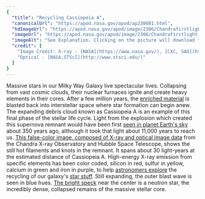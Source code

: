 ```yaml
---
{
  "title": "Recycling Cassiopeia A",
  "canonicalUrl": "https://apod.nasa.gov/apod/ap230601.html",
  "hdImageUrl": "https://apod.nasa.gov/apod/image/2306/Chandrafirstlight_0.jpg",
  "imageUrl": "https://apod.nasa.gov/apod/image/2306/Chandrafirstlight_0_1024.jpg",
  "imageAlt": "See Explanation. Clicking on the picture will download the highest resolution version available.",
  "credit": [
    "Image Credit: X-ray - [NASA](https://www.nasa.gov/), [CXC, SAO](http://chandra.harvard.edu/)",
    "Optical - [NASA,STScI](http://www.stsci.edu/)"
  ]
}
---
```


Massive stars in our Milky Way Galaxy live spectacular lives. Collapsing from vast cosmic clouds, their nuclear furnaces ignite and create heavy elements in their cores. After a few million years, the [enriched material](https://apod.nasa.gov/apod/ap190801.html) is blasted back into interstellar space where star formation can begin anew. The expanding debris cloud known as Cassiopeia A is an example of this final phase of the stellar life cycle. Light from the explosion which created this supernova remnant would have been first [seen in planet Earth's sky](https://spider.seds.org/spider/Vars/casA.html) about 350 years ago, although it took that light about 11,000 years to reach us. [This false-color image, composed of X-ray and optical image data](https://www.nasa.gov/mission_pages/chandra/images/the-latest-look-at-first-light-from-chandra.html) from the Chandra X-ray Observatory and Hubble Space Telescope, shows the still hot filaments and knots in the remnant. It spans about 30 light-years at the estimated distance of Cassiopeia A. High-energy X-ray emission from specific elements has been color coded, silicon in red, sulfur in yellow, calcium in green and iron in purple, to help [astronomers explore](https://arxiv.org/abs/1111.7316) the recycling of our galaxy's [star stuff](https://apod.nasa.gov/apod/ap171119.html). Still expanding, the outer blast wave is seen in blue hues. [The bright speck](https://apod.nasa.gov/apod/ap170501.html) near the center is a neutron star, the incredibly dense, collapsed remains of the massive stellar core.
